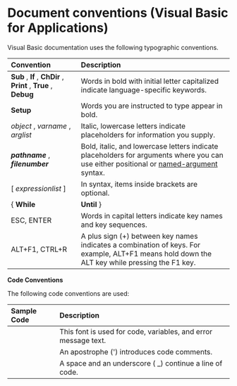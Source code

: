 
# Document conventions (Visual Basic for Applications)

Visual Basic documentation uses the following typographic conventions.



|**Convention**|**Description**|
|:-----|:-----|
| **Sub** , **If** , **ChDir** , **Print** , **True** , **Debug**|Words in bold with initial letter capitalized indicate language-specific keywords.|
| **Setup**|Words you are instructed to type appear in bold.|
| _object_ , _varname_ , _arglist_|Italic, lowercase letters indicate placeholders for information you supply.|
| **_pathname_** , **_filenumber_**|Bold, italic, and lowercase letters indicate placeholders for arguments where you can use either positional or [named-argument](b8bdf64f-5920-1ae9-16d0-b26d09524a30.md) syntax.|
|[ _expressionlist_ ]|In syntax, items inside brackets are optional.|
|{ **While** | **Until** }|In syntax, braces and a vertical bar indicate a mandatory choice between two or more items. You must choose one of the items unless all of the items are also enclosed in brackets. For example: [{ **This** | **OrThat** }]|
|ESC, ENTER|Words in capital letters indicate key names and key sequences.|
|ALT+F1, CTRL+R|A plus sign (+) between key names indicates a combination of keys. For example, ALT+F1 means hold down the ALT key while pressing the F1 key.|

 **Code Conventions**

The following code conventions are used:


|**Sample Code**|**Description**|
|:-----|:-----|
||This font is used for code, variables, and error message text.|
||An apostrophe (') introduces code comments.|
||A space and an underscore ( _) continue a line of code.|
